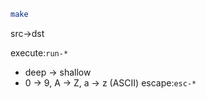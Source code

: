 ```bash
make
```

src->dst

execute:`run-*`
- deep -> shallow
- 0 -> 9, A -> Z, a -> z (ASCII)
escape:`esc-*`
